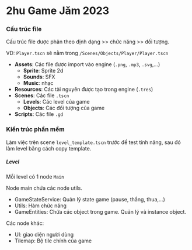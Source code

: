 # 2hu Game Jăm 2023

### Cấu trúc file

Cấu trúc file được phân theo định dạng >> chức năng >> đối tượng.

VD: `Player.tscn` sẽ nằm trong `/Scenes/Objects/Player/Player.tscn`

- **Assets**: Các file được import vào engine (`.png`, `.mp3`, `.svg`,...)
	- **Sprite**: Sprite 2d
	- **Sounds**: SFX
	- **Music**: nhạc
- **Resources**: Các tài nguyên được tạo trong engine (`.tres`)
- **Scenes**: Các file `.tscn`
	- **Levels**: Các level của game
	- **Objects**: Các đối tượng của game
- **Scripts**: Các file `.gd`


### Kiến trúc phần mềm

Làm việc trên scene `level_template.tscn` trước để test tính năng, sau đó làm level bằng cách copy template.

##### Level

Mỗi level có 1 node `Main`

Node main chứa các node utils.

- GameStateService: Quản lý state game (pause, thắng, thua,...)
- Utils: Hàm chức năng
- GameEntities: Chứa các object trong game. Quản lý và instance object.

Các node khác:

- UI: giao diện người dùng
- Tilemap: Bộ tile chính của game


